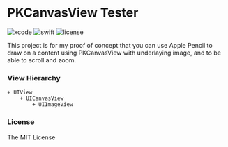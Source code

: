 # PKCanvasView Tester

![xcode](https://img.shields.io/badge/Xcode-11.4-blue)
![swift](https://img.shields.io/badge/Swift-5.1-orange.svg)
![license](https://img.shields.io/badge/License-MIT-yellow.svg)

This project is for my proof of concept that you can use Apple Pencil to draw on a content using PKCanvasView with underlaying image, and to be able to scroll and zoom.

### View Hierarchy

```
+ UIView
	+ UICanvasView
		+ UIImageView
```

### License
The MIT License
